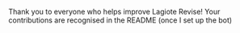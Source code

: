 Thank you to everyone who helps improve Lagiote Revise! Your contributions are recognised in the README (once I set up the bot)
